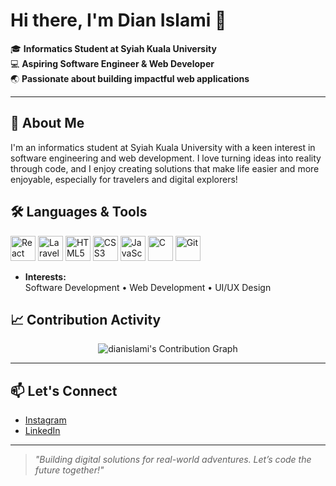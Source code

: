 # Hi there, I'm Dian Islami 👋

🎓 **Informatics Student at Syiah Kuala University**  
💻 **Aspiring Software Engineer & Web Developer**  
🌏 **Passionate about building impactful web applications**

---

## 🚀 About Me

I'm an informatics student at Syiah Kuala University with a keen interest in software engineering and web development. I love turning ideas into reality through code, and I enjoy creating solutions that make life easier and more enjoyable, especially for travelers and digital explorers!

## 🛠️ Languages & Tools

<p align="left">
  <img src="https://cdn.jsdelivr.net/gh/devicons/devicon/icons/react/react-original.svg" alt="React" width="40" height="40"/>
  <img src="https://cdn.jsdelivr.net/gh/devicons/devicon/icons/laravel/laravel-plain.svg" alt="Laravel" width="40" height="40"/>
  <img src="https://cdn.jsdelivr.net/gh/devicons/devicon/icons/html5/html5-original.svg" alt="HTML5" width="40" height="40"/>
  <img src="https://cdn.jsdelivr.net/gh/devicons/devicon/icons/css3/css3-original.svg" alt="CSS3" width="40" height="40"/>
  <img src="https://cdn.jsdelivr.net/gh/devicons/devicon/icons/javascript/javascript-original.svg" alt="JavaScript" width="40" height="40"/>
  <img src="https://cdn.jsdelivr.net/gh/devicons/devicon/icons/c/c-original.svg" alt="C" width="40" height="40"/>
  <img src="https://cdn.jsdelivr.net/gh/devicons/devicon/icons/git/git-original.svg" alt="Git" width="40" height="40"/>
</p>

- **Interests:**  
  Software Development • Web Development • UI/UX Design

## 📈 Contribution Activity

<p align="center">
  <img src="https://github-readme-activity-graph.vercel.app/graph?username=dianislami&theme=github-compact" alt="dianislami's Contribution Graph" />
</p>

---

## 📫 Let's Connect

- [Instagram](https://www.instagram.com/dianislami97/)
- [LinkedIn](https://linkedin.com/in/dian-islami-202333346/)

---

> _"Building digital solutions for real-world adventures. Let’s code the future together!"_
